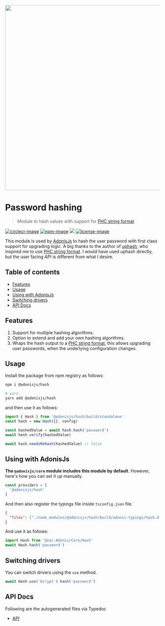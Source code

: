 <div align="center">
   <img src="https://res.cloudinary.com/adonisjs/image/upload/q_100/v1564392111/adonis-banner_o9lunk.png" width="600px">
</div>

# Password hashing
> Module to hash values with support for [PHC string format](https://github.com/P-H-C/phc-string-format/blob/master/phc-sf-spec.md)

[![circleci-image]][circleci-url] [![npm-image]][npm-url] ![][typescript-image] [![license-image]][license-url]

This module is used by [AdonisJs](https://adonisjs.com) to hash the user password with first class support for upgrading logic. A big thanks to the author of [uphash](https://github.com/simonepri/upash), who inspired me to use [PHC string format](https://github.com/P-H-C/phc-string-format/blob/master/phc-sf-spec.md). I would have used uphash directly, but the user facing API is different from what I desire.

<!-- START doctoc generated TOC please keep comment here to allow auto update -->
<!-- DON'T EDIT THIS SECTION, INSTEAD RE-RUN doctoc TO UPDATE -->
## Table of contents

- [Features](#features)
- [Usage](#usage)
- [Using with AdonisJs](#using-with-adonisjs)
- [Switching drivers](#switching-drivers)
- [API Docs](#api-docs)

<!-- END doctoc generated TOC please keep comment here to allow auto update -->

## Features
1. Support for multiple hashing algorithms.
2. Option to extend and add your own hashing algorithms.
3. Wraps the hash output to a [PHC string format](https://github.com/P-H-C/phc-string-format/blob/master/phc-sf-spec.md), this allows upgrading user passwords, when the underlying configuration changes.

## Usage

Install the package from npm registry as follows:

```sh
npm i @adonisjs/hash

# yarn
yarn add @adonisjs/hash
```

and then use it as follows:

```ts
import { Hash } from '@adonisjs/hash/build/standalone'
const hash = new Hash({}, config)

const hashedValue = await hash.hash('password')
await hash.verify(hashedValue)

await hash.needsRehash(hashedValue) // false
```

## Using with AdonisJs
**The `@adonisjs/core` module includes this module by default**. However, here's how you can set it up manually.

```ts
const providers = [
  '@adonisjs/hash'
]
```

And then also register the typings file inside `tsconfig.json` file.

```json
{
  "files": ["./node_modules/@adonisjs/hash/build/adonis-typings/hash.d.ts"]
}
```

And use it as follows:

```ts
import Hash from '@ioc:Adonis/Core/Hash'
await Hash.hash('password')
```


## Switching drivers
You can switch drivers using the `use` method.

```ts
await Hash.use('bcrypt').hash('password')
```

## API Docs
Following are the autogenerated files via Typedoc

* [API](docs/README.md)

[circleci-image]: https://img.shields.io/circleci/project/github/adonisjs/hash/master.svg?style=for-the-badge&logo=circleci
[circleci-url]: https://circleci.com/gh/adonisjs/hash "circleci"

[typescript-image]: https://img.shields.io/badge/Typescript-294E80.svg?style=for-the-badge&logo=typescript
[typescript-url]:  "typescript"

[npm-image]: https://img.shields.io/npm/v/@adonisjs/hash.svg?style=for-the-badge&logo=npm
[npm-url]: https://npmjs.org/package/@adonisjs/hash "npm"

[license-image]: https://img.shields.io/npm/l/@adonisjs/hash?color=blueviolet&style=for-the-badge
[license-url]: LICENSE.md "license"
